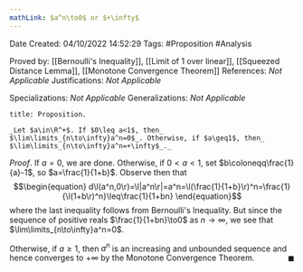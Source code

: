 ```yaml
---
mathLink: $a^n\to0$ or $+\infty$
---
```


<div class="topSpace"></div>

Date Created: 04/10/2022 14:52:29
Tags: #Proposition #Analysis

Proved by: [[Bernoulli's Inequality]], [[Limit of 1 over linear]], [[Squeezed Distance Lemma]], [[Monotone Convergence Theorem]]
References: _Not Applicable_
Justifications: _Not Applicable_

Specializations: _Not Applicable_
Generalizations: _Not Applicable_

``` ad-Proposition
title: Proposition.

_Let $a\in\R^+$. If $0\leq a<1$, then_ $\lim\limits_{n\to\infty}a^n=0$_. Otherwise, if $a\geq1$, then_ $\lim\limits_{n\to\infty}a^n=+\infty$_._

```

_Proof_. If $a=0$, we are done. Otherwise, if $0<a<1$, set $b\coloneqq\frac{1}{a}-1$, so $a=\frac{1}{1+b}$. Observe then that
$$\begin{equation}
    d\l(a^n,0\r)=\l|a^n\r|=a^n=\l(\frac{1}{1+b}\r)^n=\frac{1}{\l(1+b\r)^n}\leq\frac{1}{1+bn}
\end{equation}$$
where the last inequality follows from Bernoulli's Inequality. But since the sequence of positive reals $\frac{1}{1+bn}\to0$ as $n\to\infty$, we see that $\lim\limits_{n\to\infty}a^n=0$.

Otherwise, if $a\geq1$, then $a^n$ is an increasing and unbounded sequence and hence converges to $+\infty$ by the Monotone Convergence Theorem.<span style="float:right;">$\blacksquare$</span>
